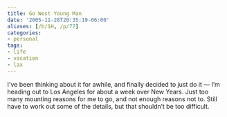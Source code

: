 ```yaml
---
title: Go West Young Man
date: '2005-11-28T20:35:19-06:00'
aliases: [/b/1H, /p/77]
categories:
- personal
tags:
- life
- vacation
- lax
---
```

I've been thinking about it for awhile, and finally decided to just do it — I’m
heading out to Los Angeles for about a week over New Years. Just too many
mounting reasons for me to go, and not enough reasons not to. Still have to
work out some of the details, but that shouldn’t be too difficult.
